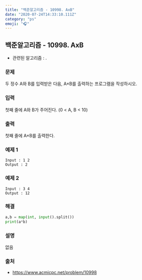 ```yaml
---
title: "백준알고리즘 - 10998. AxB"
date: "2020-07-24T14:33:10.111Z"
category: "ps"
emoji: "🎧"
---
```


## 백준알고리즘 - 10998. AxB

- 관련된 알고리즘 : .

### 문제

두 정수 A와 B를 입력받은 다음, A×B를 출력하는 프로그램을 작성하시오.

### 입력

첫째 줄에 A와 B가 주어진다. (0 < A, B < 10)

### 출력

첫째 줄에 A×B를 출력한다.

### 예제 1

```
Input : 1 2
Output : 2
```

### 예제 2

```
Input : 3 4
Output : 12
```

### 해결

```python
a,b = map(int, input().split())
print(a*b)
```

### 설명

없음

### 출처

- https://www.acmicpc.net/problem/10998
